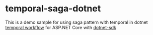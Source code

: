 # temporal-saga-dotnet
This is a demo sample for using saga pattern with temporal in dotnet [temporal workflow](https://github.com/temporalio/temporal) for ASP.NET Core with [dotnet-sdk](https://github.com/temporalio/sdk-dotnet)
